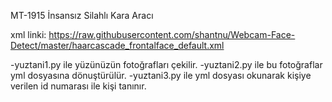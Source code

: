 MT-1915 İnsansız Silahlı Kara Aracı

xml linki: https://raw.githubusercontent.com/shantnu/Webcam-Face-Detect/master/haarcascade_frontalface_default.xml

-yuztani1.py ile yüzünüzün fotoğrafları çekilir.
-yuztani2.py ile bu fotoğraflar yml dosyasına dönuştürülür.
-yuztani3.py ile yml dosyası okunarak kişiye verilen id numarası ile kişi tanınır.
